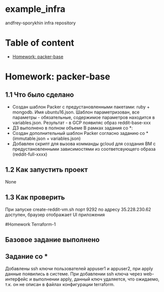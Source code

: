 # example_infra
andfrey-sporykhin infra repository

# Table of content
- [Homework: packer-base](#homework-packer-base)

# Homework: packer-base

## 1.1 Что было сделано
- Создан шаблон Packer с предустановленными пакетами: ruby + mongodb. Имя ubuntu16.json. Шаблон параметризован, все параметры - обязательные, содержимое параметров находится в variables.json. Результат - в GCP появиляс образ reddit-base-xxx
- ДЗ выполнено в полном объеме
В рамках задания со *:
- Создан дополнительный шаблон Packer согласно заданию со * (immutable.json + variables.json)
- Добавлен скрипт для вызова комманды gcloud для создания ВМ с предустановленными зависимостями из соответсвующего образа (reddit-full-xxxx)

## 1.2 Как запустить проект

None

## 1.3 Как проверить

При запуске create-reddit-vm.sh порт 9292 по адресу 35.228.230.62 доступен, браузер отображает UI приложения

#Homework Terraform-1

## Базовое задание выполнено

## Задание со *
Добавлены ssh ключи пользователей appuser1 и appuser2, при apply данные появились в системе.
При добавлении ssh ключа через web-интерфейс и выполнении apply, данный ключ удаляется, что ожидаемо, т.к. он не описан в файлах конфигурации terraform.
